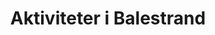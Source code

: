 ---
# HUGO
menu:
  main:
    weight: 1
    name: Aktiviteter

# SEO
images: 
- src: /images/BHCKTHm-16_9-s.jpg

# CONTENT
title: Aktiviteter i Balestrand
intro: Den første turisten kom til Balestrand for over 100 år siden, tiltrukket av høye fjell og dype fjorder. Det lille tettstedet har siden blitt et attraktivt reisemål for mennesker over hele verden. Under har vi liste opp noen aktiviteter og steder vi synes du bør vurdere.
description: Balestrand har mye å tilby deg som besøkende. Enten du reiser alene, eller i gruppe. Her er alt fra kulturvandring langs sjøkanten til fjord safari, tett på omgivelsene. Sognefjord akvarium, Reiselivsmuseum og mer. Møt lokale mennesker, fiskere eller kunstnere. Det er mye å velge mellom.
activeties:
- title: Balestrand Adventure
  desc: Balestrand Adventures er en opplevelsesleverandør i Balestrand, i hjertet av Sognefjord-regionen. De selger jordnære opplevelser basert på Sognefjordens historie og natur.
  homepage: https://www.balestrandadventure.no
  images:
      - src: /images/BHCKTHm-16_9-s.jpg
        alt: rib fjord tur guide
  button: Gå til nettsted
  source: balestrandadventure.no

- title: Balestrand Fjord Angling
  desc: Opplev mer enn bare fiske. Fantastiske utsikter rundt hver sving, så langt øyet kan se. Kultur. Lærerikt. Høye fjell, rennende vann og ren luft...
  homepage: https://www.balestrandfjordangling.com
  images:
      - src: /images/B67I4877-min.jpg
        alt: fiske balestrand fiskebåt fisketur
  button: Gå til nettsted
  source: balestrandfjordangling.com

- title: Utsikten
  desc: Fra Balestrand og 40 minutters kjøretid finner du det spektakulere utsiktpunktet på Gaularfjellet.
  homepage: https://goo.gl/maps/8Hxim3bHPJMgEdqBA
  images:
      - src: /images/utsikten.jpeg
        alt: gaularfjellet utsikten balestrand
  button: Få veibeskrivelse
  source: nasjonaleturistveger.no

- title: Balestrand Badelagune
  desc: Kort gangavstand fra våre leiligheter finner du Balestrand badelagune. Badelagunen er et familievennlig område hvor barn og voksne kan bade og slappe av.
  homepage: https://goo.gl/maps/j4QFtcGzUHAtWaVe6
  images:
      - src: /images/badelagunen.png
        alt: balestrand badeplass badelagune
  button: Få veibeskrivelse

- title: Balestrand Cider House
  desc: Balestrand Cider House ligger i Balestrand, en kort spasertur fra kaien og Kviknes Hotel. Balholm er deres merke for frukt- og bæredrikker – laget med en stor porsjon lidenskap! Om sommeren kan du delta på cider-smaking og lære hvordan man destillerer eller lager musserende cider på tradisjonell måte. Du kan handle i gårdsbutikken eller nyte et måltid i restauranten.
  homepage: https://www.ciderhuset.no
  images:
      - src: /images/ciderhuset.jpg
        alt: lokal mat cider tradisjon balestrand
  button: Gå til nettsted
  source: ciderhuset.no

- title: Hiking
  desc: Balestrand har fantastiske turstier for de som enten vil ha en lengre tur til Raudmelen eller fantastiske Keipen, eller for de som ønsker en kort tur til Orrabenken. På nettsiden nedenfor finner du en fin oversikt over lokale turstier.
  homepage: /images/balestrand_hiking_map.pdf
  images:
      - src: /images/balestrand_hiking.jpg
        alt: balestrand tur natursti utsikt fjelltopp topptur
  button: Last ned turkart
  source: sognefjord.no

---